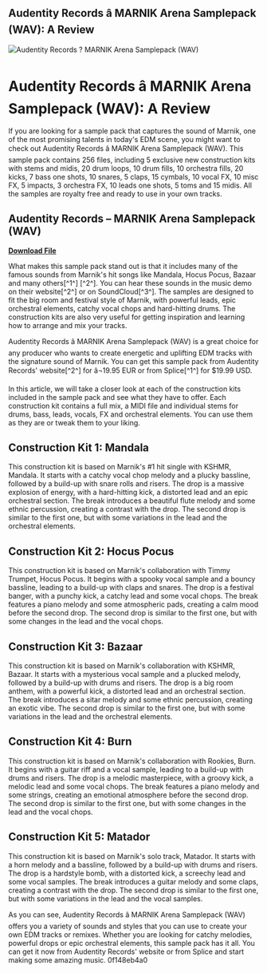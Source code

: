 ## Audentity Records â MARNIK Arena Samplepack (WAV): A Review

 
![Audentity Records ? MARNIK Arena Samplepack (WAV)](https://encrypted-tbn0.gstatic.com/images?q=tbn:ANd9GcSu2HFU1C0Y6ejUGpR8wFMcICXuUA5gpX9u_awFLQ0vTghKcKJOY2lf-jZv)

 
# Audentity Records â MARNIK Arena Samplepack (WAV): A Review
 
If you are looking for a sample pack that captures the sound of Marnik, one of the most promising talents in today's EDM scene, you might want to check out Audentity Records â MARNIK Arena Samplepack (WAV). This sample pack contains 256 files, including 5 exclusive new construction kits with stems and midis, 20 drum loops, 10 drum fills, 10 orchestra fills, 20 kicks, 7 bass one shots, 10 snares, 5 claps, 15 cymbals, 10 vocal FX, 10 misc FX, 5 impacts, 3 orchestra FX, 10 leads one shots, 5 toms and 15 midis. All the samples are royalty free and ready to use in your own tracks.
 
## Audentity Records – MARNIK Arena Samplepack (WAV)


[**Download File**](https://www.google.com/url?q=https%3A%2F%2Fblltly.com%2F2tK4iE&sa=D&sntz=1&usg=AOvVaw1F87_F_MY5GXZcPL-tw8Ak)

 
What makes this sample pack stand out is that it includes many of the famous sounds from Marnik's hit songs like Mandala, Hocus Pocus, Bazaar and many others[^1^] [^2^]. You can hear these sounds in the music demo on their website[^2^] or on SoundCloud[^3^]. The samples are designed to fit the big room and festival style of Marnik, with powerful leads, epic orchestral elements, catchy vocal chops and hard-hitting drums. The construction kits are also very useful for getting inspiration and learning how to arrange and mix your tracks.
 
Audentity Records â MARNIK Arena Samplepack (WAV) is a great choice for any producer who wants to create energetic and uplifting EDM tracks with the signature sound of Marnik. You can get this sample pack from Audentity Records' website[^2^] for â¬19.95 EUR or from Splice[^1^] for $19.99 USD.
  
In this article, we will take a closer look at each of the construction kits included in the sample pack and see what they have to offer. Each construction kit contains a full mix, a MIDI file and individual stems for drums, bass, leads, vocals, FX and orchestral elements. You can use them as they are or tweak them to your liking.
 
## Construction Kit 1: Mandala
 
This construction kit is based on Marnik's #1 hit single with KSHMR, Mandala. It starts with a catchy vocal chop melody and a plucky bassline, followed by a build-up with snare rolls and risers. The drop is a massive explosion of energy, with a hard-hitting kick, a distorted lead and an epic orchestral section. The break introduces a beautiful flute melody and some ethnic percussion, creating a contrast with the drop. The second drop is similar to the first one, but with some variations in the lead and the orchestral elements.
 
## Construction Kit 2: Hocus Pocus
 
This construction kit is based on Marnik's collaboration with Timmy Trumpet, Hocus Pocus. It begins with a spooky vocal sample and a bouncy bassline, leading to a build-up with claps and snares. The drop is a festival banger, with a punchy kick, a catchy lead and some vocal chops. The break features a piano melody and some atmospheric pads, creating a calm mood before the second drop. The second drop is similar to the first one, but with some changes in the lead and the vocal chops.
 
## Construction Kit 3: Bazaar
 
This construction kit is based on Marnik's collaboration with KSHMR, Bazaar. It starts with a mysterious vocal sample and a plucked melody, followed by a build-up with drums and risers. The drop is a big room anthem, with a powerful kick, a distorted lead and an orchestral section. The break introduces a sitar melody and some ethnic percussion, creating an exotic vibe. The second drop is similar to the first one, but with some variations in the lead and the orchestral elements.
 
## Construction Kit 4: Burn
 
This construction kit is based on Marnik's collaboration with Rookies, Burn. It begins with a guitar riff and a vocal sample, leading to a build-up with drums and risers. The drop is a melodic masterpiece, with a groovy kick, a melodic lead and some vocal chops. The break features a piano melody and some strings, creating an emotional atmosphere before the second drop. The second drop is similar to the first one, but with some changes in the lead and the vocal chops.
 
## Construction Kit 5: Matador
 
This construction kit is based on Marnik's solo track, Matador. It starts with a horn melody and a bassline, followed by a build-up with drums and risers. The drop is a hardstyle bomb, with a distorted kick, a screechy lead and some vocal samples. The break introduces a guitar melody and some claps, creating a contrast with the drop. The second drop is similar to the first one, but with some variations in the lead and the vocal samples.
 
As you can see, Audentity Records â MARNIK Arena Samplepack (WAV) offers you a variety of sounds and styles that you can use to create your own EDM tracks or remixes. Whether you are looking for catchy melodies, powerful drops or epic orchestral elements, this sample pack has it all. You can get it now from Audentity Records' website or from Splice and start making some amazing music.
 0f148eb4a0
